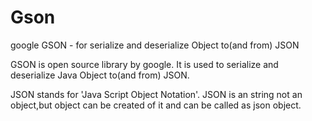 # Gson
google GSON  - for serialize and deserialize Object to(and from) JSON 

GSON is open source library by google. It is used to serialize and deserialize Java Object to(and from) JSON.

JSON stands for 'Java Script Object Notation'. JSON is an string not an object,but object can be created of it and can be called as json object.
